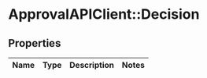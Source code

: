 # ApprovalAPIClient::Decision

## Properties
Name | Type | Description | Notes
------------ | ------------- | ------------- | -------------


